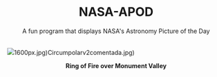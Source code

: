 <div align="center">
  <h1>
    NASA-APOD
  </h1>
</div>
  
<div align="center">
  A fun program that displays NASA's Astronomy Picture of the Day
</div>

<br>

![](https://apod.nasa.gov/apod/image/2310/MoValleyEclipse.jpg)1600px.jpg)Circumpolarv2comentada.jpg)

<p align = "center">
  <b>Ring of Fire over Monument Valley</b>
</p>
